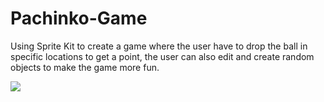 # Pachinko-Game
Using Sprite Kit to create a game where the user have to drop the ball in specific locations to get a point, the user can also edit and create random objects to make the game more fun.

![](https://github.com/AmrFiqi/Pachinko-Game/blob/main/Game.gif)
